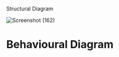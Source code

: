  Structural Diagram


![Screenshot (162)](https://user-images.githubusercontent.com/94156658/148817845-7aba92fa-a672-4f3b-b2cd-7c730805c69b.png)


# Behavioural Diagram

